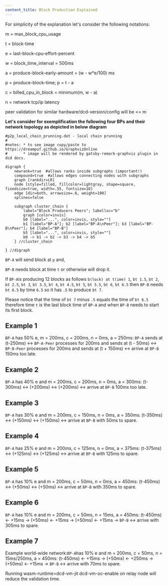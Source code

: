 ```yaml
---
content_title: Block Production Explained
---
```


For simplicity of the explanation let's consider the following notations:

m = max_block_cpu_usage

t = block-time

e = last-block-cpu-effort-percent

w = block_time_interval = 500ms

a = produce-block-early-amount = (w - w*e/100) ms

p = produce-block-time; p = t - a

c = billed_cpu_in_block = minimum(m, w - a)

n = network tcp/ip latency

peer validation for similar hardware/dcd-version/config will be <= m

**Let's consider for exemplification the following four BPs and their network topology as depicted in below diagram**


```dot-svg
#p2p_local_chain_prunning.dot - local chain prunning
#
#notes: * to see image copy/paste to https://dreampuf.github.io/GraphvizOnline
#       * image will be rendered by gatsby-remark-graphviz plugin in dcd docs.

digraph {
    newrank=true  #allows ranks inside subgraphs (important!)
    compound=true  #allows edges connecting nodes with subgraphs
    graph [rankdir=LR]
    node [style=filled, fillcolor=lightgray, shape=square, fixedsize=true, width=.55, fontsize=10]
    edge [dir=both, arrowsize=.6, weight=100]
    splines=false

    subgraph cluster_chain {
        label="Block Producers Peers"; labelloc="b"
        graph [color=invis]
        b0 [label="...", color=invis, style=""]
        b1 [label="BP-A"]; b2 [label="BP-A\nPeer"]; b3 [label="BP-B\nPeer"]; b4 [label="BP-B"]
        b5 [label="...", color=invis, style=""]
        b0 -> b1 -> b2 -> b3 -> b4 -> b5
    } //cluster_chain

} //digraph
```

`BP-A` will send block at `p` and,

`BP-B` needs block at time `t` or otherwise will drop it.

If `BP-A`is producing 12 blocks as follows `b(lock) at t(ime) 1`, `bt 1.5`, `bt 2`, `bt 2.5`, `bt 3`, `bt 3.5`, `bt 4`, `bt 4.5`, `bt 5`, `bt 5.5`, `bt 6`, `bt 6.5` then `BP-B` needs `bt 6.5` by time `6.5` so it has `.5` to produce `bt 7`.

Please notice that the time of `bt 7` minus `.5` equals the time of `bt 6.5` therefore time `t` is the last block time of `BP-A` and when `BP-B` needs to start its first block.

## Example 1
`BP-A` has 50% e, m = 200ms, c = 200ms, n = 0ms, a = 250ms:
`BP-A` sends at (t-250ms) <-> `BP-A-Peer` processes for 200ms and sends at (t - 50ms) <-> `BP-B-Peer` processes for 200ms and sends at (t + 150ms) <-> arrive at `BP-B` 150ms too late.

## Example 2
`BP-A` has 40% e and m = 200ms, c = 200ms, n = 0ms, a = 300ms:
(t-300ms) <-> (+200ms) <-> (+200ms) <-> arrive at `BP-B` 100ms too late.

## Example 3
`BP-A` has 30% e and m = 200ms, c = 150ms, n = 0ms, a = 350ms:
(t-350ms) <-> (+150ms) <-> (+150ms) <-> arrive at `BP-B` with 50ms to spare.

## Example 4
`BP-A` has 25% e and m = 200ms, c = 125ms, n = 0ms, a = 375ms:
(t-375ms) <-> (+125ms) <-> (+125ms) <-> arrive at `BP-B` with 125ms to spare.

## Example 5
`BP-A` has 10% e and m = 200ms, c = 50ms, n = 0ms, a = 450ms:
(t-450ms) <-> (+50ms) <-> (+50ms) <-> arrive at `BP-B` with 350ms to spare.

## Example 6
`BP-A` has 10% e and m = 200ms, c = 50ms, n = 15ms, a = 450ms:
(t-450ms) <- +15ms -> (+50ms) <- +15ms -> (+50ms) <- +15ms -> `BP-B` <-> arrive with 305ms to spare.

## Example 7
Example world-wide network:`BP-A`has 10% e and m = 200ms, c = 50ms, n = 15ms/250ms, a = 450ms:
(t-450ms) <- +15ms -> (+50ms) <- +250ms -> (+50ms) <- +15ms -> `BP-B` <-> arrive with 70ms to spare.

Running wasm-runtime=dcd-vm-jit dcd-vm-oc-enable on relay node will reduce the validation time.
